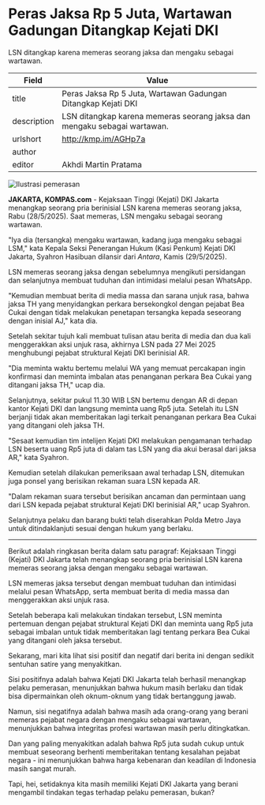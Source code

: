 # Peras Jaksa Rp 5 Juta, Wartawan Gadungan Ditangkap Kejati DKI

LSN ditangkap karena memeras seorang jaksa dan mengaku sebagai wartawan.

| Field       | Value                                                       |
|-------------|-------------------------------------------------------------|
| title       | Peras Jaksa Rp 5 Juta, Wartawan Gadungan Ditangkap Kejati DKI |
| description | LSN ditangkap karena memeras seorang jaksa dan mengaku sebagai wartawan. |
| urlshort    | http://kmp.im/AGHp7a |
| author      |  |
| editor      | Akhdi Martin Pratama |

![Ilustrasi pemerasan](https://asset.kompas.com/crops/m9v4S6KHVuecWvvtGiMXJNi9efY=/79x0:924x563/750x500/data/photo/2022/02/25/6218c81795c83.jpg)

**JAKARTA, KOMPAS.com** - Kejaksaan Tinggi (Kejati) DKI Jakarta menangkap seorang pria berinisial LSN karena memeras seorang jaksa, Rabu (28/5/2025). Saat memeras, LSN mengaku sebagai seorang wartawan.

\"Iya dia (tersangka) mengaku wartawan, kadang juga mengaku sebagai LSM,\" kata Kepala Seksi Penerangan Hukum (Kasi Penkum) Kejati DKI Jakarta, Syahron Hasibuan dilansir dari *Antara*, Kamis (29/5/2025).

LSN memeras seorang jaksa dengan sebelumnya mengikuti persidangan dan selanjutnya membuat tuduhan dan intimidasi melalui pesan WhatsApp.

\"Kemudian membuat berita di media massa dan sarana unjuk rasa, bahwa jaksa TH yang menyidangkan perkara bersekongkol dengan pejabat Bea Cukai dengan tidak melakukan penetapan tersangka kepada seseorang dengan inisial AJ,\" kata dia.

Setelah sekitar tujuh kali membuat tulisan atau berita di media dan dua kali menggerakkan aksi unjuk rasa, akhirnya LSN pada 27 Mei 2025 menghubungi pejabat struktural Kejati DKI berinisial AR.

\"Dia meminta waktu bertemu melalui WA yang memuat percakapan ingin konfirmasi dan meminta imbalan atas penanganan perkara Bea Cukai yang ditangani jaksa TH,\" ucap dia.

Selanjutnya, sekitar pukul 11.30 WIB LSN bertemu dengan AR di depan kantor Kejati DKI dan langsung meminta uang Rp5 juta. Setelah itu LSN berjanji tidak akan memberitakan lagi terkait penanganan perkara Bea Cukai yang ditangani oleh jaksa TH.

\"Sesaat kemudian tim intelijen Kejati DKI melakukan pengamanan terhadap LSN beserta uang Rp5 juta di dalam tas LSN yang dia akui berasal dari jaksa AR,\" kata Syahron.

Kemudian setelah dilakukan pemeriksaan awal terhadap LSN, ditemukan juga ponsel yang berisikan rekaman suara LSN kepada AR.

\"Dalam rekaman suara tersebut berisikan ancaman dan permintaan uang dari LSN kepada pejabat struktural Kejati DKI berinisial AR,\" ucap Syahron.

Selanjutnya pelaku dan barang bukti telah diserahkan Polda Metro Jaya untuk ditindaklanjuti sesuai dengan hukum yang berlaku.

---
Berikut adalah ringkasan berita dalam satu paragraf: Kejaksaan Tinggi (Kejati) DKI Jakarta telah menangkap seorang pria berinisial LSN karena memeras seorang jaksa dengan mengaku sebagai wartawan.

 LSN memeras jaksa tersebut dengan membuat tuduhan dan intimidasi melalui pesan WhatsApp, serta membuat berita di media massa dan menggerakkan aksi unjuk rasa.

 Setelah beberapa kali melakukan tindakan tersebut, LSN meminta pertemuan dengan pejabat struktural Kejati DKI dan meminta uang Rp5 juta sebagai imbalan untuk tidak memberitakan lagi tentang perkara Bea Cukai yang ditangani oleh jaksa tersebut.



Sekarang, mari kita lihat sisi positif dan negatif dari berita ini dengan sedikit sentuhan satire yang menyakitkan.

 Sisi positifnya adalah bahwa Kejati DKI Jakarta telah berhasil menangkap pelaku pemerasan, menunjukkan bahwa hukum masih berlaku dan tidak bisa dipermainkan oleh oknum-oknum yang tidak bertanggung jawab.

 Namun, sisi negatifnya adalah bahwa masih ada orang-orang yang berani memeras pejabat negara dengan mengaku sebagai wartawan, menunjukkan bahwa integritas profesi wartawan masih perlu ditingkatkan.

 Dan yang paling menyakitkan adalah bahwa Rp5 juta sudah cukup untuk membuat seseorang berhenti memberitakan tentang kesalahan pejabat negara - ini menunjukkan bahwa harga kebenaran dan keadilan di Indonesia masih sangat murah.

 Tapi, hei, setidaknya kita masih memiliki Kejati DKI Jakarta yang berani mengambil tindakan tegas terhadap pelaku pemerasan, bukan?
